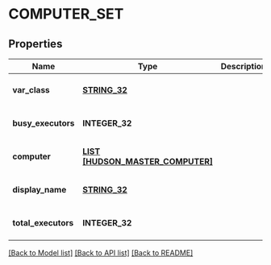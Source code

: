# COMPUTER_SET

## Properties
Name | Type | Description | Notes
------------ | ------------- | ------------- | -------------
**var_class** | [**STRING_32**](STRING_32.md) |  | [optional] [default to null]
**busy_executors** | **INTEGER_32** |  | [optional] [default to null]
**computer** | [**LIST [HUDSON_MASTER_COMPUTER]**](HudsonMasterComputer.md) |  | [optional] [default to null]
**display_name** | [**STRING_32**](STRING_32.md) |  | [optional] [default to null]
**total_executors** | **INTEGER_32** |  | [optional] [default to null]

[[Back to Model list]](../README.md#documentation-for-models) [[Back to API list]](../README.md#documentation-for-api-endpoints) [[Back to README]](../README.md)


